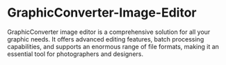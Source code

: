 # GraphicConverter-Image-Editor
GraphicConverter image editor is a comprehensive solution for all your graphic needs. It offers advanced editing features, batch processing capabilities, and supports an enormous range of file formats, making it an essential tool for photographers and designers.
